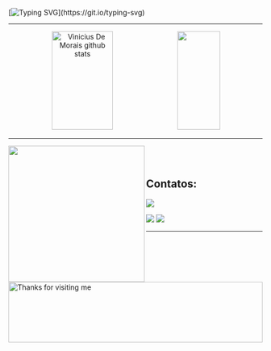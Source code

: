 
[![Typing SVG](https://readme-typing-svg.herokuapp.com/?color=004AB6&size=35&center=true&vCenter=true&width=1000&lines=HELLO,+Welcome+To+my+GitHub;I'm+18+years+old;I+study+analysis+and+systems+development+in+Senai;)](https://git.io/typing-svg)
 <hr>

 
<div align="center">  
  <img width="49%" height="195px" src="https://github-readme-stats.vercel.app/api?username=MoraisL&show_icons=true&count_private=true&hide_border=true&title_color=004AB6&icon_color=004AB5&text_color=c9d1d9&bg_color=0d1117" alt="Vinicius De Morais github stats" /> 
  <img width="41%" height="195px" src="https://github-readme-stats.vercel.app/api/top-langs/?username=MoraisL&layout=compact&hide_border=true&title_color=004AB6&text_color=004AB5&bg_color=0d1117" />
</div>
 <hr>
 
 
 <img src="https://repository-images.githubusercontent.com/610888649/778ad5e6-8111-4a2f-b137-afa2deb366ff" data-canonical-src="https://media.giphy.com/media/6XX4V0O8a0xdS/giphy.gif" style="max-width: 100%; display: inline-block;" data-target="animated-image.originalImage" height="270" align="left"><br><br>
 
## Contatos:

<div>

<a href="https://instagram.com/moraiis___" target="_blank"><img src="https://img.shields.io/badge/-Instagram-%23E4405F?style=for-the-badge&logo=instagram&logoColor=white" target="_blank"></a>

<a href = "mailto:viniciusmoraaais@gmail.com"><img src="https://img.shields.io/badge/Gmail-D14836?style=for-the-badge&logo=gmail&logoColor=white" target="_blank"></a>
<a href="https://www.linkedin.com/in/vin%C3%ADcius-de-morais-1969921b5/" target="_blank"><img src="https://img.shields.io/badge/-LinkedIn-%230077B5?style=for-the-badge&logo=linkedin&logoColor=white" target="_blank"></a>   
</div>
 
 <hr>

 <img alt="Thanks for visiting me" src="https://raw.githubusercontent.com/BrunnerLivio/brunnerlivio/master/images/marquee.svg" style="max-width: 100%;" width="100%" height="120">
 
 

